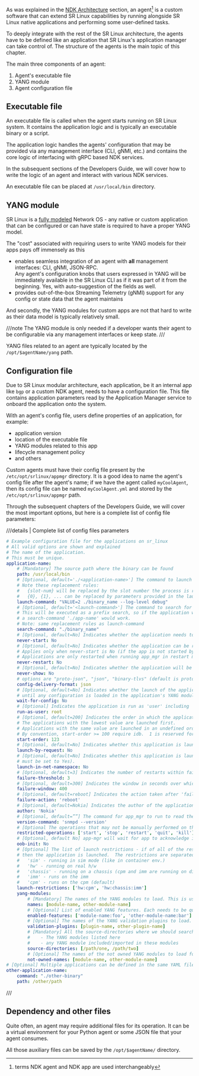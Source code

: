 As was explained in the [NDK Architecture](architecture.md) section, an agent[^1] is a custom software that can extend SR Linux capabilities by running alongside SR Linux native applications and performing some user-defined tasks.

To deeply integrate with the rest of the SR Linux architecture, the agents have to be defined like an application that SR Linux's application manager can take control of. The structure of the agents is the main topic of this chapter.

The main three components of an agent:

1. Agent's executable file
2. YANG module
3. Agent configuration file

## Executable file

An executable file is called when the agent starts running on SR Linux system. It contains the application logic and is typically an executable binary or a script.

The application logic handles the agents' configuration that may be provided via any management interface (CLI, gNMI, etc.) and contains the core logic of interfacing with gRPC based NDK services.

In the subsequent sections of the Developers Guide, we will cover how to write the logic of an agent and interact with various NDK services.

An executable file can be placed at `/usr/local/bin` directory.

## YANG module

SR Linux is a [fully modeled](../../yang/index.md) Network OS - any native or custom application that can be configured or can have state is required to have a proper YANG model.

The "cost" associated with requiring users to write YANG models for their apps pays off immensely as this

* enables seamless integration of an agent with **all** management interfaces: CLI, gNMI, JSON-RPC.  
    Any agent's configuration knobs that users expressed in YANG will be immediately available in the SR Linux CLI as if it was part of it from the beginning. Yes, with auto-suggestion of the fields as well.
* provides out-of-the-box Streaming Telemetry (gNMI) support for any config or state data that the agent maintains

And secondly, the YANG modules for custom apps are not that hard to write as their data model is typically relatively small.

///note
The YANG module is only needed if a developer wants their agent to be configurable via any management interfaces or keep state.
///

YANG files related to an agent are typically located by the `/opt/$agentName/yang` path.

## Configuration file

Due to SR Linux modular architecture, each application, be it an internal app like `bgp` or a custom NDK agent, needs to have a configuration file. This file contains application parameters read by the Application Manager service to onboard the application onto the system.

With an agent's config file, users define properties of an application, for example:

* application version
* location of the executable file
* YANG modules related to this app
* lifecycle management policy
* and others

Custom agents must have their config file present by the `/etc/opt/srlinux/appmgr` directory. It is a good idea to name the agent's config file after the agent's name; if we have the agent called `myCoolAgent`, then its config file can be named `myCoolAgent.yml` and stored by the `/etc/opt/srlinux/appmgr` path.

Through the subsequent chapters of the Developers Guide, we will cover the most important options, but here is a complete list of config file parameters:

///details | Complete list of config files parameters

```yaml
# Example configuration file for the applications on sr_linux
# All valid options are shown and explained
# The name of the application.
# This must be unique.
application-name:
    # [Mandatory] The source path where the binary can be found
    path: /usr/local/bin
    # [Optional, default='./<application-name>'] The command to launch the application.
    # Note these replacement rules:
    #   {slot-num} will be replaced by the slot number the process is running on
    #   {0}, {1}, ... can be replaced by parameters provided in the launch request (launch-by-request: Yes)
    launch-command: "VALUE=2 ./binary_name --log-level debug"
    # [Optional, default='<launch-command>'] The command to search for when checking if the application is running.
    # This will be executed as a prefix search, so if the application was launched using './app-name -loglevel debug'
    # a search-command './app-name' would work.
    # Note: same replacement rules as launch-command
    search-command: "./binary_name"
    # [Optional, default=No] Indicates whether the application needs to be launched automatically
    never-start: No
    # [Optional, default=No] Indicates whether the application can be restarted automatically when it crashes.
    # Applies only when never-start is No (if the app is not started by app_mgr it would not be restarted either).
    # Applications are only restarted when running app_mgr in restart mode (e.g. sr_linux --restart)
    never-restart: No
    # [Optional, default=No] Indicates whether the application will be shown in app manager status
    never-show: No
    # options are "proto-json", "json", "binary-tlvs" (default is proto-json)
    config-delivery-format: json
    # [Optional, default=No] Indicates whether the launch of the application is delayed
    # until any configuration is loaded in the application's YANG modules.
    wait-for-config: No
    # [Optional] Indicates the application is run as 'user' including 'root'
    run-as-user: root
    # [Optional, default=200] Indicates the order in which the application needs to be launched.
    # The applications with the lowest value are launched first.
    # Applications with the same value are launched in an undefined order.
    # By convention, start-order >= 100 require idb.  1 is reserved for device-mgr, which determines chassis type.
    start-order: 123
    # [Optional, default=No] Indicates whether this application is launched via an request (idb only at this point).
    launch-by-request: No
    # [Optional, default=No] Indicates whether this application is launched in a net namespace (launch-by-request
    # must be set to Yes).
    launch-in-net-namespace: No
    # [Optional, default=3] Indicates the number of restarts within failure-window which will trigger the system restart
    failure-threshold: 3
    # [Optional, default=300] Indicates the window in seconds over which to count restarts towards failure-threshold
    failure-window: 400
    # [Optional, default=reboot] Indicates the action taken after 'failure-threshold' failures within 'failure-window'
    failure-action: 'reboot'
    # [Optional, default=Nokia] Indicates the author of the application
    author: 'Nokia'
    # [Optional, default=””] The command for app_mgr to run to read the application version
    version-command: 'snmpd --version'
    # [Optional The operations that may not be manually performed on this application
    restricted-operations: ['start', 'stop', 'restart', 'quit', 'kill']
    # [Optional, default No] app-mgr will wait for app to acknowledge it via oob channel
    oob-init: No
    # [Optional] The list of launch restrictions - if of all of the restrictions of an element in the list are met,
    # then the application is launched.  The restrictions are separated by a ':'.  Valid restrictions are:
    #   'sim' - running in sim mode (like in container env.)
    #   'hw' - running on real h/w
    #   'chassis' - running on a chassis (cpm and imm are running on different processors)
    #   'imm' - runs on the imm
    #   'cpm' - runs on the cpm (default)
    launch-restrictions: ['hw:cpm', 'hw:chassis:imm']
    yang-modules:
        # [Mandatory] The names of the YANG modules to load. This is usually the file-name without '.yang'
        names: [module-name, other-module-name]
        # [Optional] List of enabled YANG features. Each needs to be qualified (e.g. srl_nokia-common:foo)
        enabled-features: ['module-name:foo', 'other-module-name:bar']
        # [Optional] The names of the YANG validation plugins to load.
        validation-plugins: [plugin-name, other-plugin-name]
        # [Mandatory] All the source-directories where we should search for:
        #    - The YANG modules listed here
        #    - any YANG module included/imported in these modules
        source-directories: [/path/one, /path/two]
        # [Optional] The names of the not owned YANG modules to load for commit confirmation purposes.
        not-owned-names: [module-name, other-module-name]
# [Optional] Multiple applications can be defined in the same YAML file
other-application-name:
    command: "./other-binary"
    path: /other/path
```

///

## Dependency and other files

Quite often, an agent may require additional files for its operation. It can be a virtual environment for your Python agent or some JSON file that your agent consumes.

All those auxiliary files can be saved by the `/opt/$agentName/` directory.

[^1]: terms NDK agent and NDK app are used interchangeably
